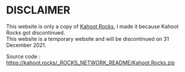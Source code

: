 # DISCLAIMER

This website is only a copy of [Kahoot Rocks](https://kahoot.rocks/), I made it because Kahoot Rocks got discontinued. <br>
This website is a temporary website and will be discontinued on 31 December 2021.

Source code : https://kahoot.rocks/_ROCKS_NETWORK_README/Kahoot.Rocks.zip
